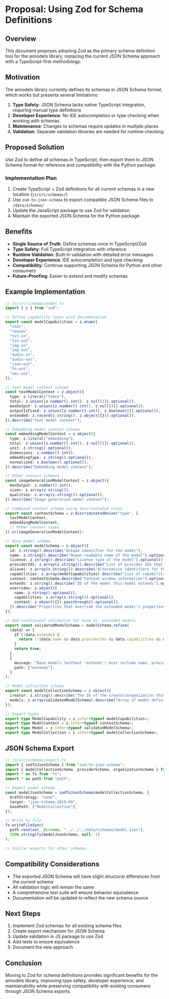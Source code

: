 # Proposal: Using Zod for Schema Definitions

## Overview

This document proposes adopting Zod as the primary schema definition tool for the aimodels library, replacing the current JSON Schema approach with a TypeScript-first methodology.

## Motivation

The aimodels library currently defines its schemas in JSON Schema format, which works but presents several limitations:

1. **Type Safety**: JSON Schema lacks native TypeScript integration, requiring manual type definitions
2. **Developer Experience**: No IDE autocompletion or type checking when working with schemas
3. **Maintenance**: Changes to schemas require updates in multiple places
4. **Validation**: Separate validation libraries are needed for runtime checking

## Proposed Solution

Use Zod to define all schemas in TypeScript, then export them to JSON Schema format for reference and compatibility with the Python package.

### Implementation Plan

1. Create TypeScript + Zod definitions for all current schemas in a new location (`js/src/schemas/`)
2. Use `zod-to-json-schema` to export compatible JSON Schema files to `/data/schemas/`
3. Update the JavaScript package to use Zod for validation
4. Maintain the exported JSON Schema for the Python package

## Benefits

- **Single Source of Truth**: Define schemas once in TypeScript/Zod
- **Type Safety**: Full TypeScript integration with inference
- **Runtime Validation**: Built-in validation with detailed error messages
- **Developer Experience**: IDE autocompletion and type checking
- **Compatibility**: Continue supporting JSON Schema for Python and other consumers
- **Future-Proofing**: Easier to extend and modify schemas

## Example Implementation

```typescript
// js/src/schemas/model.ts
import { z } from "zod";

// Define capability types with documentation
export const modelCapabilities = z.enum([
  "chat",
  "reason",
  "txt-in",
  "txt-out",
  "img-in",
  "img-out",
  "audio-in",
  "audio-out",
  "json-out",
  "fn-out",
  "vec-out",
]);

// Text model context schema
const textModelContext = z.object({
  type: z.literal("token"),
  total: z.union([z.number().int(), z.null()]).optional(),
  maxOutput: z.union([z.number().int(), z.null()]).optional(),
  outputIsFixed: z.union([z.number().int(), z.boolean()]).optional(),
  extended: z.record(z.string(), z.object({})).optional(),
}).describe("Text model context");

// Embedding model context schema
const embeddingModelContext = z.object({
  type: z.literal("embedding"),
  total: z.union([z.number().int(), z.null()]).optional(),
  unit: z.string().optional(),
  dimensions: z.number().int(),
  embeddingType: z.string().optional(),
  normalized: z.boolean().optional(),
}).describe("Embedding model context");

// Other context schemas...
const imageGenerationModelContext = z.object({
  maxOutput: z.number().int(),
  sizes: z.array(z.string()),
  qualities: z.array(z.string()).optional(),
}).describe("Image generation model context");

// Combined context schema using discriminated union
export const contextSchema = z.discriminatedUnion("type", [
  textModelContext,
  embeddingModelContext,
  // Other context types...
]).or(imageGenerationModelContext);

// Base model schema
export const modelSchema = z.object({
  id: z.string().describe("Unique identifier for the model"),
  name: z.string().describe("Human-readable name of the model").optional(),
  license: z.string().describe("License type of the model").optional(),
  providerIds: z.array(z.string()).describe("List of provider IDs that offer this model").optional(),
  aliases: z.array(z.string()).describe("Alternative identifiers for this model").optional(),
  capabilities: z.array(modelCapabilities).describe("List of capabilities this model supports").optional(),
  context: contextSchema.describe("Context window information").optional(),
  extends: z.string().describe("ID of the model this model extends").optional(),
  overrides: z.object({
    name: z.string().optional(),
    capabilities: z.array(z.string()).optional(),
    context: z.object({}).passthrough().optional(),
  }).describe("Properties that override the extended model's properties").optional(),
});

// Add conditional validation for base vs. extended models
export const validatedModelSchema = modelSchema.refine(
  (data) => {
    if (!data.extends) {
      return !!(data.name && data.providerIds && data.capabilities && data.context);
    }
    return true;
  },
  {
    message: "Base models (without 'extends') must include name, providerIds, capabilities, and context",
    path: ["extends"],
  }
);

// Model collection schema
export const modelCollectionSchema = z.object({
  creator: z.string().describe("The ID of the creator/organization that developed these models"),
  models: z.array(validatedModelSchema).describe("Array of model definitions"),
});

// Export types
export type ModelCapability = z.infer<typeof modelCapabilities>;
export type ModelContext = z.infer<typeof contextSchema>;
export type Model = z.infer<typeof validatedModelSchema>;
export type ModelCollection = z.infer<typeof modelCollectionSchema>;
```

## JSON Schema Export

```typescript
// js/src/schemas/export.ts
import { zodToJsonSchema } from "zod-to-json-schema";
import { modelCollectionSchema, providerSchema, organizationSchema } from "./index";
import * as fs from "fs";
import * as path from "path";

// Export model schema
const modelJsonSchema = zodToJsonSchema(modelCollectionSchema, {
  $refStrategy: "none",
  target: "json-schema-2019-09",
  basePath: ["ModelCollection"],
});

// Write to file
fs.writeFileSync(
  path.resolve(__dirname, "../../../data/schemas/model.json"),
  JSON.stringify(modelJsonSchema, null, 2)
);

// Similar exports for other schemas...
```

## Compatibility Considerations

- The exported JSON Schema will have slight structural differences from the current schema
- All validation logic will remain the same
- A comprehensive test suite will ensure behavior equivalence
- Documentation will be updated to reflect the new schema source

## Next Steps

1. Implement Zod schemas for all existing schema files
2. Create export mechanism for JSON Schema
3. Update validation in JS package to use Zod
4. Add tests to ensure equivalence
5. Document the new approach

## Conclusion

Moving to Zod for schema definitions provides significant benefits for the aimodels library, improving type safety, developer experience, and maintainability while preserving compatibility with existing consumers through JSON Schema exports. 